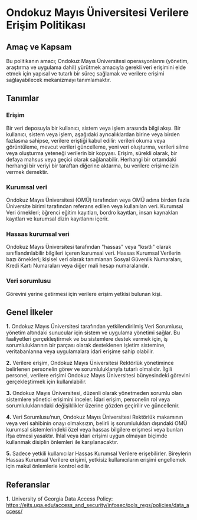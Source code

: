 Ondokuz Mayıs Üniversitesi Verilere Erişim Politikası
=====================================================

Amaç ve Kapsam
--------------

Bu politikanın amacı; Ondokuz Mayıs Üniversitesi operasyonlarını (yönetim, araştırma ve uygulama dahil) yürütmek amacıyla gerekli veri erişimini elde etmek için yapısal ve tutarlı bir süreç sağlamak ve verilere erişimi sağlayabilecek mekanizmayı tanımlamaktır.

Tanımlar
--------

### Erişim

Bir veri deposuyla bir kullanıcı, sistem veya işlem arasında bilgi akışı. Bir kullanıcı, sistem veya işlem, aşağıdaki ayrıcalıklardan birine veya birden fazlasına sahipse, verilere eriştiği kabul edilir: verileri okuma veya görüntüleme, mevcut verileri güncelleme, yeni veri oluşturma, verileri silme veya oluşturma yeteneği verilerin bir kopyası. Erişim, sürekli olarak, bir defaya mahsus veya geçici olarak sağlanabilir. Herhangi bir ortamdaki herhangi bir veriyi bir taraftan diğerine aktarma, bu verilere erişime izin vermek demektir.

### Kurumsal veri

Ondokuz Mayıs Üniversitesi (OMÜ) tarafından veya OMÜ adına birden fazla Üniversite birimi tarafından referans edilen veya kullanılan veri. Kurumsal Veri örnekleri; öğrenci eğitim kayıtları, bordro kayıtları, insan kaynakları kayıtları ve kurumsal dizin kayıtlarını içerir.

### Hassas kurumsal veri

Ondokuz Mayıs Üniversitesi tarafından "hassas" veya "kısıtlı" olarak sınıflandırılabilir bilgileri içeren kurumsal veri. Hassas Kurumsal Verilerin bazı örnekleri; kişisel  veri olarak tanımlanan Sosyal Güvenlik Numaraları, Kredi Kartı Numaraları veya diğer mali hesap numaralarıdır.


### Veri sorumlusu

Görevini yerine getirmesi için verilere erişim yetkisi bulunan kişi.

Genel İlkeler
-------------

**1.** Ondokuz Mayıs Üniversitesi tarafından yetkilendirilmiş Veri Sorumlusu, yönetim altındaki sunucular için sistem ve uygulama yönetimi sağlar. Bu faaliyetleri gerçekleştirmek ve bu sistemlere destek vermek için, iş sorumluluklarının bir parçası olarak desteklenen işletim sistemine, veritabanlarına veya uygulamalara idari erişime sahip olabilir. 

**2.** Verilere erişim, Ondokuz Mayıs Üniversitesi Rektörlük yönetimince
belirlenen personelin görev ve sorumluluklarıyla tutarlı olmalıdır. İlgili
personel, verilere erişimi Ondokuz Mayıs Üniversitesi bünyesindeki görevini
gerçekleştirmek için kullanılabilir.

**3.** Ondokuz Mayıs Üniversitesi, düzenli olarak yönetmeden sorumlu olan
sistemlere yönetici erişimini inceler. İdari erişim, personelin rol veya
sorumluluklarındaki değişiklikler üzerine gözden geçirilir ve güncellenir.


**4.** Veri Sorumlusu’nun, Ondokuz Mayıs Üniversitesi Rektörlük makamının veya veri sahibinin onayı olmaksızın, belirli iş sorumlulukları dışındaki OMÜ kurumsal sistemlerindeki özel veya hassas bilgilere erişmesi veya bunları ifşa etmesi yasaktır.  İhlal veya idari erişimi uygun olmayan biçimde kullanmak disiplin önlemleri ile karşılanacaktır.

**5.** Sadece yetkili kullanıcılar Hassas Kurumsal Verilere erişebilirler.
Bireylerin Hassas Kurumsal Verilere erişimi, yetkisiz kullanıcıların erişimi
engellemek için makul önlemlerle kontrol edilir.

Referanslar
----------

**1.** University of Georgia Data Access Policy: https://eits.uga.edu/access_and_security/infosec/pols_regs/policies/data_access/